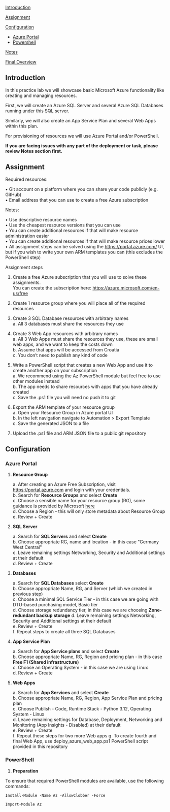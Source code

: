 [Introduction](https://github.com/krebor/AzureDemo/#introduction) <br />

[Assignment](https://github.com/krebor/AzureDemo/#assignment) <br />

[Configuration](https://github.com/krebor/AzureDemo/#configuration) <br />

  - [Azure Portal](https://github.com/krebor/AzureDemo/#teamcity) <br />
  - [Powershell](https://github.com/krebor/AzureDemo/#ansible) <br />
  
[Notes](https://github.com/krebor/AzureDemo/#notes) <br />
  
[Final Overview](https://github.com/krebor/AzureDemo/#final-overview) <br />

## Introduction

In this practice lab we will showcase basic Microsoft Azure functionality like creating and managing resources.

First, we will create an Azure SQL Server and several Azure SQL Databases running under this SQL server.

Similarly, we will also create an App Service Plan and several Web Apps within this plan.

For provisioning of resources we will use Azure Portal and/or PowerShell.

**If you are facing issues with any part of the deployment or task, please review Notes section first.**

## Assignment

Required resources:

• Git account on a platform where you can share your code publicly (e.g. GitHub) <br />
• Email address that you can use to create a free Azure subscription <br />

Notes:

• Use descriptive resource names <br />
• Use the cheapest resource versions that you can use <br />
• You can create additional resources if that will make resource administration easier <br />
• You can create additional resources if that will make resource prices lower <br />
• All assignment steps can be solved using the https://portal.azure.com/ UI, but if you wish to write your own ARM templates you can (this excludes the PowerShell step) <br />

Assignment steps

1. Create a free Azure subscription that you will use to solve these assignments. <br />
You can create the subscription here: https://azure.microsoft.com/en-us/free
2. Create 1 resource group where you will place all of the required resources
3. Create 3 SQL Database resources with arbitrary names <br />
	a. All 3 databases must share the resources they use

4. Create 3 Web App resources with arbitrary names <br />
	a. All 3 Web Apps must share the resources they use, these are small web apps, and we want to keep the costs down <br />
	b. Assume that apps will be accessed from Croatia <br />
	c. You don’t need to publish any kind of code <br />
5. Write a PowerShell script that creates a new Web App and use it to create another app on your subscription <br />
	a. We recommend using the Az PowerShell module but feel free to use other modules instead <br />
	b. The app needs to share resources with apps that you have already created <br />
	c. Save the .ps1 file you will need no push it to git <br />
6. Export the ARM template of your resource group <br />
	a. Open your Resource Group in Azure portal UI <br />
	b. In the left navigation navigate to Automation > Export Template <br />
	c. Save the generated JSON to a file <br />
7. Upload the .ps1 file and ARM JSON file to a public git repository <br />

## Configuration

### Azure Portal

1. **Resource Group**

	a. After creating an Azure Free Subscription, visit https://portal.azure.com and login with your credentials. <br />
	b. Search for **Resource Groups** and select **Create** <br />
	c. Choose a sensible name for your resource group (RG), some guidance is provided by Microsoft [here](https://learn.microsoft.com/en-us/azure/cloud-adoption-framework/ready/azure-best-practices/resource-naming) <br />
	d. Choose a Region - this will only store metadata about Resource Group <br />
	e. Review + Create <br />
	
2. **SQL Server**

	a. Search for **SQL Servers** and select **Create** <br />
	b. Choose appropriate RG, name and location - in this case "Germany West Central" <br />
	c. Leave remaining settings Networking, Security and Additional settings at their default <br />
	d. Review + Create <br />
	
3. **Databases**

	a. Search for **SQL Databases** select **Create** <br />
	b. Choose appropriate Name, RG, and Server (which we created in previous step) <br />
	c. Choose a minimal SQL Service Tier - in this case we are going with DTU-based purchasing model, Basic tier <br />
	d. Choose storage redundancy tier, in this case we are choosing **Zone-redundant backup storage**
	d. Leave remaining settings Networking, Security and Additional settings at their default <br />
	e. Review + Create <br />
	f. Repeat steps to create all three SQL Databases <br />
	
4. **App Service Plan**

	a. Search for **App Service plans** and select **Create** <br />
	b. Choose appropriate Name, RG, Region and pricing plan - in this case **Free F1 (Shared infrastructure)** <br />
	c. Choose an Operating System - in this case we are using Linux <br />
	d. Review + Create <br />
	
5. **Web Apps**

	a. Search for **App Services** and select **Create** <br />
	b. Choose appropriate Name, RG, Region, App Service Plan and pricing plan <br />
	c. Choose Publish - Code, Runtime Stack - Python 3.12, Operating System - Linux <br />
	d. Leave remaining settings for Database, Deployment, Networking and Monitoring (App Insights - Disabled) at their default <br />
	e. Review + Create <br />
	f. Repeat these steps for two more Web apps
	g. To create fourth and final Web App, use deploy_azure_web_app.ps1 PowerShell script provided in this repository
	
### PowerShell

1. **Preparation**

To ensure that required PowerShell modules are available, use the following commands:

```
Install-Module -Name Az -AllowClobber -Force
```
```
Import-Module Az
```
